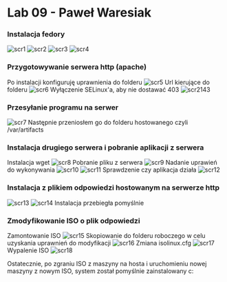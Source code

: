 # Lab 09 - Paweł Waresiak

### Instalacja fedory

![scr1](./screenshots/image1.png)
![scr2](./screenshots/image5.png)
![scr3](./screenshots/image9.png)
![scr4](./screenshots/image10.png)

### Przygotowywanie serwera http (apache)
Po instalacji konfiguruję uprawnienia do folderu
![scr5](./screenshots/image3.png)
Url kierujące do folderu
![scr6](./screenshots/image12.png)
Wyłączenie SELinux'a, aby nie dostawać 403
![scr2143](./screenshots/image24.png)

### Przesyłanie programu na serwer
![scr7](./screenshots/image18.png)
Następnie przeniosłem go do folderu hostowanego czyli /var/artifacts

### Instalacja drugiego serwera i pobranie aplikacji z serwera
Instalacja wget
![scr8](./screenshots/image21.png)
Pobranie pliku z serwera
![scr9](./screenshots/image4.png)
Nadanie uprawień do wykonywania
![scr10](./screenshots/image7.png)
![scr11](./screenshots/image4.png)
Sprawdzenie czy aplikacja działa
![scr12](./screenshots/image16.png)

### Instalacja z plikiem odpowiedzi hostowanym na serwerze http
![scr13](./screenshots/image17.png)
![scr14](./screenshots/image13.png)
Instalacja przebiegła pomyślnie

### Zmodyfikowanie ISO o plik odpowiedzi
Zamontowanie ISO
![scr15](./screenshots/image8.png)
Skopiowanie do folderu roboczego w celu uzyskania uprawnień do modyfikacji
![scr16](./screenshots/image6.png)
Zmiana isolinux.cfg
![scr17](./screenshots/image23.png)
Wypalenie ISO
![scr18](./screenshots/image20.png)

Ostatecznie, po zgraniu ISO z maszyny na hosta i uruchomieniu nowej maszyny z nowym ISO, system został pomyślnie zainstalowany c:
